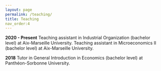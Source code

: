 ```yaml
---
layout: page
permalink: /teaching/
title: Teaching 
nav_order:4 
---
```


**2020 - Present**
Teaching assistant in Industrial Organization (bachelor level) at Aix-Marseille University.
Teaching assistant in Microeconomics II (bachelor level)  at Aix-Marseille University.

**2018**
Tutor in General Introduction in Economics (bachelor level)  at Panthéon-Sorbonne University.
